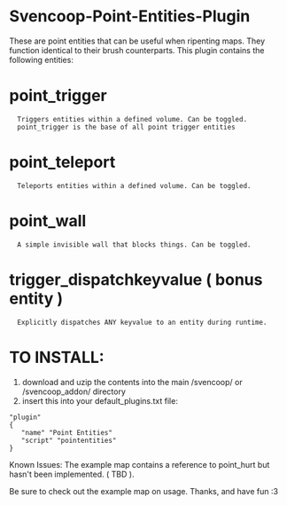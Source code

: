 # Svencoop-Point-Entities-Plugin
These are point entities that can be useful when ripenting maps. They function identical to their brush counterparts. This plugin contains the following entities:

# point_trigger
```
  Triggers entities within a defined volume. Can be toggled.
  point_trigger is the base of all point trigger entities
```

# point_teleport
```
  Teleports entities within a defined volume. Can be toggled.
```

# point_wall
```
  A simple invisible wall that blocks things. Can be toggled. 
```

# trigger_dispatchkeyvalue ( bonus entity )
```
  Explicitly dispatches ANY keyvalue to an entity during runtime.
```

# TO INSTALL:
1. download and uzip the contents into the main /svencoop/ or /svencoop_addon/ directory
2. insert this into your default_plugins.txt file:
```
"plugin"
{
   "name" "Point Entities"
   "script" "pointentities"
}
```

Known Issues: The example map contains a reference to point_hurt but hasn't been implemented. ( TBD ).

Be sure to check out the example map on usage.
Thanks, and have fun :3
